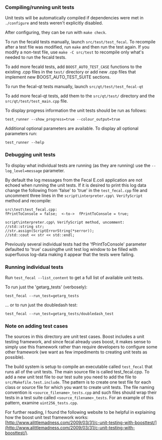 ### Compiling/running unit tests

Unit tests will be automatically compiled if dependencies were met in `./configure`
and tests weren't explicitly disabled.

After configuring, they can be run with `make check`.

To run the fecald tests manually, launch `src/test/test_fecal`. To recompile
after a test file was modified, run `make` and then run the test again. If you
modify a non-test file, use `make -C src/test` to recompile only what's needed
to run the fecald tests.

To add more fecald tests, add `BOOST_AUTO_TEST_CASE` functions to the existing
.cpp files in the `test/` directory or add new .cpp files that
implement new BOOST_AUTO_TEST_SUITE sections.

To run the fecal-qt tests manually, launch `src/qt/test/test_fecal-qt`

To add more fecal-qt tests, add them to the `src/qt/test/` directory and
the `src/qt/test/test_main.cpp` file.

To display progress information the unit tests should be run as follows:

`test_runner --show_progress=true --colour_output=true`

Additional optional parameters are available. To display all optional parameters run:

`test_runner --help`

### Debugging unit tests

To display what individual tests are running (as they are running) use the
`--log_level=message` parameter.  

By default the log messages from the Fecal E.coli application are not echoed 
when running the unit tests.  If it is desired to print this log data change 
the following from 'false' to 'true' in the `test_fecal.cpp` file and uncomment
three lines in the `script\interpreter.cpp\ VerifyScript` method and recompile:

    src\test\test_fecal.cpp:
    fPrintToConsole = false;  <-to->  fPrintToConsole = true;

    script\interpreter.cpp\ VerifyScript method, uncomment:
    //std::string str;
    //str.assign(ScriptErrorString(*serror));
    //std::cout << str << std::endl;

Previously several individual tests had the 'fPrintToConsole' parameter defaulted to 
'true' causingthe unit test log window to be filled with superfluous log-data making 
it appear that the tests were failing.

### Running individual tests

Run `test_fecal --list_content` to get a full list of available unit tests.

To run just the 'getarg_tests' (verbosely):

    test_fecal --run_test=getarg_tests

... or to run just the doubledash test:

    test_fecal --run_test=getarg_tests/doubledash_test

### Note on adding test cases

The sources in this directory are unit test cases.  Boost includes a
unit testing framework, and since fecal already uses boost, it makes
sense to simply use this framework rather than require developers to
configure some other framework (we want as few impediments to creating
unit tests as possible).

The build system is setup to compile an executable called `test_fecal`
that runs all of the unit tests.  The main source file is called
test_fecal.cpp. To add a new unit test file to our test suite you need 
to add the file to `src/Makefile.test.include`. The pattern is to create 
one test file for each class or source file for which you want to create 
unit tests.  The file naming convention is `<source_filename>_tests.cpp` 
and such files should wrap their tests in a test suite 
called `<source_filename>_tests`. For an example of this pattern, 
examine `uint256_tests.cpp`.

For further reading, I found the following website to be helpful in
explaining how the boost unit test framework works:
[http://www.alittlemadness.com/2009/03/31/c-unit-testing-with-boosttest/](http://www.alittlemadness.com/2009/03/31/c-unit-testing-with-boosttest/).
